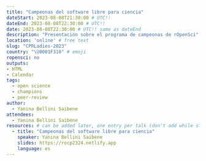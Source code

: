 ```yaml
---
title: "Campeonas del software libre para ciencia"
dateStart: 2023-08-08T21:30:00 # UTC!!
dateEnd: 2023-08-08T22:30:00 # UTC!!
date: 2023-08-08T22:30:00 # UTC!! same as dateEnd
description: "Presentación sobre el programa de campeonas de rOpenSci"
location: 'online' # free text
slug: "CPRLadies-2023"
country: "\U0001F310" # emoji
ropensci: no
outputs: 
- HTML
- Calendar 
tags: 
  - open science
  - champions
  - peer-review
author:
  - Yanina Bellini Saibene
attendees:
  - Yanina Bellini Saibene
resources: # can be added later, one entry per talk (don't add while still empty, add once there are resources)
  - title: "Campeonas del software libre para ciencia"
    speaker: Yanina Bellini Saibene
    slides: https://rocp2324.netlify.app
    language: es
---
```


